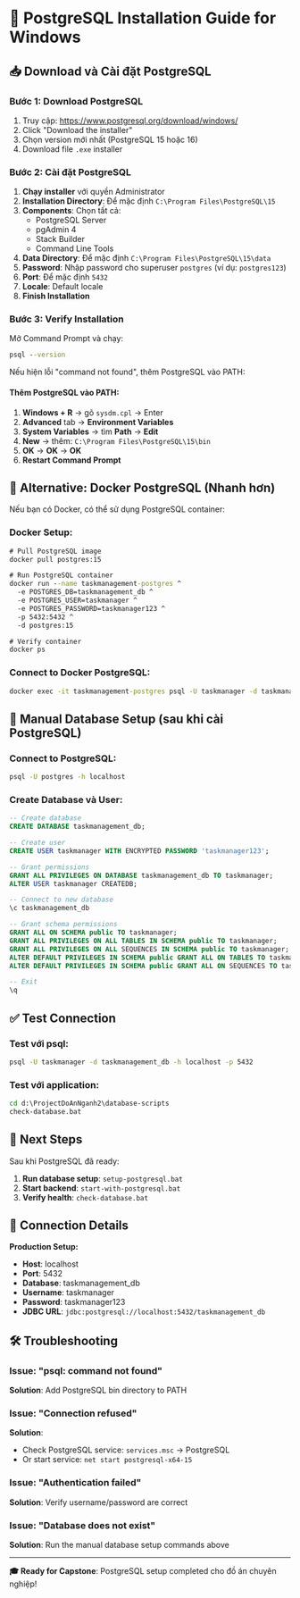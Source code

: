# 🐘 PostgreSQL Installation Guide for Windows

## 📥 Download và Cài đặt PostgreSQL

### Bước 1: Download PostgreSQL
1. Truy cập: https://www.postgresql.org/download/windows/
2. Click "Download the installer"
3. Chọn version mới nhất (PostgreSQL 15 hoặc 16)
4. Download file `.exe` installer

### Bước 2: Cài đặt PostgreSQL
1. **Chạy installer** với quyền Administrator
2. **Installation Directory**: Để mặc định `C:\Program Files\PostgreSQL\15`
3. **Components**: Chọn tất cả:
   - PostgreSQL Server
   - pgAdmin 4
   - Stack Builder
   - Command Line Tools
4. **Data Directory**: Để mặc định `C:\Program Files\PostgreSQL\15\data`
5. **Password**: Nhập password cho superuser `postgres` (ví dụ: `postgres123`)
6. **Port**: Để mặc định `5432`
7. **Locale**: Default locale
8. **Finish Installation**

### Bước 3: Verify Installation
Mở Command Prompt và chạy:
```cmd
psql --version
```

Nếu hiện lỗi "command not found", thêm PostgreSQL vào PATH:

#### Thêm PostgreSQL vào PATH:
1. **Windows + R** → gõ `sysdm.cpl` → Enter
2. **Advanced** tab → **Environment Variables**
3. **System Variables** → tìm **Path** → **Edit**
4. **New** → thêm: `C:\Program Files\PostgreSQL\15\bin`
5. **OK** → **OK** → **OK**
6. **Restart Command Prompt**

## 🚀 Alternative: Docker PostgreSQL (Nhanh hơn)

Nếu bạn có Docker, có thể sử dụng PostgreSQL container:

### Docker Setup:
```cmd
# Pull PostgreSQL image
docker pull postgres:15

# Run PostgreSQL container
docker run --name taskmanagement-postgres ^
  -e POSTGRES_DB=taskmanagement_db ^
  -e POSTGRES_USER=taskmanager ^
  -e POSTGRES_PASSWORD=taskmanager123 ^
  -p 5432:5432 ^
  -d postgres:15

# Verify container
docker ps
```

### Connect to Docker PostgreSQL:
```cmd
docker exec -it taskmanagement-postgres psql -U taskmanager -d taskmanagement_db
```

## 🔧 Manual Database Setup (sau khi cài PostgreSQL)

### Connect to PostgreSQL:
```cmd
psql -U postgres -h localhost
```

### Create Database và User:
```sql
-- Create database
CREATE DATABASE taskmanagement_db;

-- Create user
CREATE USER taskmanager WITH ENCRYPTED PASSWORD 'taskmanager123';

-- Grant permissions
GRANT ALL PRIVILEGES ON DATABASE taskmanagement_db TO taskmanager;
ALTER USER taskmanager CREATEDB;

-- Connect to new database
\c taskmanagement_db

-- Grant schema permissions
GRANT ALL ON SCHEMA public TO taskmanager;
GRANT ALL PRIVILEGES ON ALL TABLES IN SCHEMA public TO taskmanager;
GRANT ALL PRIVILEGES ON ALL SEQUENCES IN SCHEMA public TO taskmanager;
ALTER DEFAULT PRIVILEGES IN SCHEMA public GRANT ALL ON TABLES TO taskmanager;
ALTER DEFAULT PRIVILEGES IN SCHEMA public GRANT ALL ON SEQUENCES TO taskmanager;

-- Exit
\q
```

## ✅ Test Connection

### Test với psql:
```cmd
psql -U taskmanager -d taskmanagement_db -h localhost -p 5432
```

### Test với application:
```cmd
cd d:\ProjectDoAnNganh2\database-scripts
check-database.bat
```

## 🎯 Next Steps

Sau khi PostgreSQL đã ready:

1. **Run database setup**: `setup-postgresql.bat`
2. **Start backend**: `start-with-postgresql.bat`
3. **Verify health**: `check-database.bat`

## 📝 Connection Details

**Production Setup:**
- **Host**: localhost
- **Port**: 5432
- **Database**: taskmanagement_db
- **Username**: taskmanager
- **Password**: taskmanager123
- **JDBC URL**: `jdbc:postgresql://localhost:5432/taskmanagement_db`

## 🛠️ Troubleshooting

### Issue: "psql: command not found"
**Solution**: Add PostgreSQL bin directory to PATH

### Issue: "Connection refused"
**Solution**: 
- Check PostgreSQL service: `services.msc` → PostgreSQL
- Or start service: `net start postgresql-x64-15`

### Issue: "Authentication failed"
**Solution**: Verify username/password are correct

### Issue: "Database does not exist"
**Solution**: Run the manual database setup commands above

---
**🎓 Ready for Capstone**: PostgreSQL setup completed cho đồ án chuyên nghiệp!
